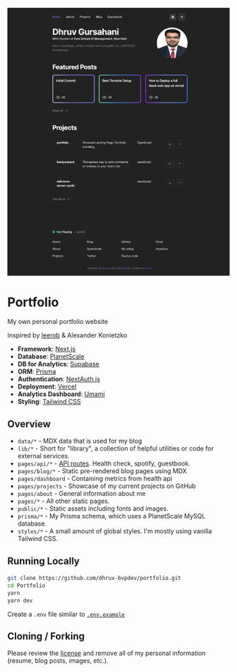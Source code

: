 ![cover](/public/static/home_page.png?raw=true)

# Portfolio

My own personal portfolio website

Inspired by [leerob](https://github.com/leerob/leerob.io) & Alexander Konietzko

- **Framework**: [Next.js](https://nextjs.org/)
- **Database**: [PlanetScale](https://planetscale.com)
- **DB for Analytics**: [Supabase](https://supabase.com)
- **ORM**: [Prisma](https://prisma.io/)
- **Authentication**: [NextAuth.js](https://next-auth.js.org/)
- **Deployment**: [Vercel](https://vercel.com)
- **Analytics Dashboard**: [Umami](https://umami.is)
- **Styling**: [Tailwind CSS](https://tailwindcss.com/)

## Overview

- `data/*` - MDX data that is used for my blog
- `lib/*` - Short for "library", a collection of helpful utilities or code for external services.
- `pages/api/*` - [API routes](https://nextjs.org/docs/api-routes/introduction). Health check, spotify, guestbook.
- `pages/blog/*` - Static pre-rendered blog pages using MDX
- `pages/dashboard` - Containing metrics from health api
- `pages/projects` - Showcase of my current projects on GitHub
- `pages/about` - General information about me
- `pages/*` - All other static pages.
- `public/*` - Static assets including fonts and images.
- `prisma/*` - My Prisma schema, which uses a PlanetScale MySQL database.
- `styles/*` - A small amount of global styles. I'm mostly using vanilla Tailwind CSS.

## Running Locally

```bash
git clone https://github.com/dhruv-bvpdev/portfolio.git
cd Portfolio
yarn
yarn dev
```

Create a `.env` file  similar to [`.env.example`](https://github.com/dhruv-bvpdev/portfolio/blob/main/.env.example)

## Cloning / Forking

Please review the [license](https://github.com/dhruv-bvpdev/portfolio/blob/main/LICENSE) and remove all of my personal information (resume, blog posts, images, etc.).